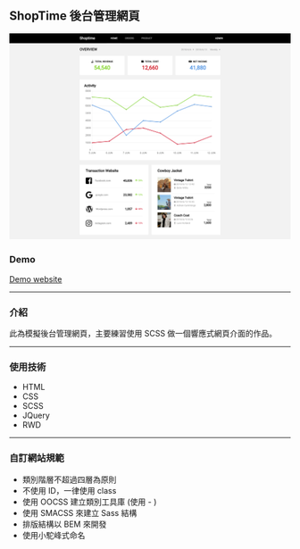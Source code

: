 ## ShopTime 後台管理網頁
![Image of work](https://github.com/music24241/ShopTime_ManagedWebsite/blob/master/music24241.github.io_ShopTime_ManagedWebsite_.png)
### Demo
[Demo website](https://music24241.github.io/ShopTime_ManagedWebsite/)
***
### 介紹
此為模擬後台管理網頁，主要練習使用 SCSS 做一個響應式網頁介面的作品。
***
### 使用技術
- HTML
- CSS
- SCSS
- JQuery
- RWD
***
### 自訂網站規範
- 類別階層不超過四層為原則
- 不使用 ID，一律使用 class
- 使用 OOCSS 建立類別工具庫 (使用 - )
- 使用 SMACSS 來建立 Sass 結構
- 排版結構以 BEM 來開發
- 使用小駝峰式命名
